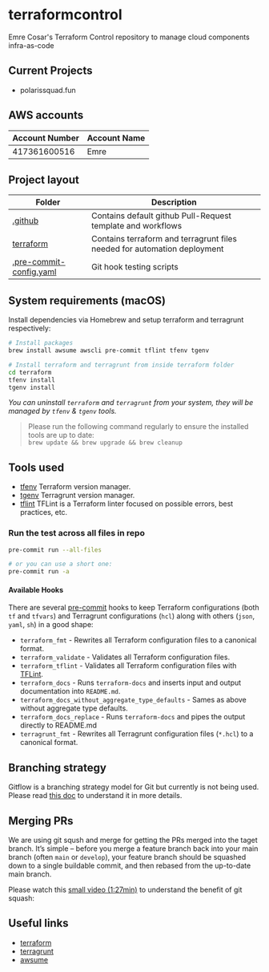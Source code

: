# terraformcontrol

Emre Cosar's Terraform Control repository to manage cloud components infra-as-code

## Current Projects

- polarissquad.fun


## AWS accounts

| Account Number | Account Name |
| --- | --- |
| 417361600516 | Emre

## Project layout

| Folder                                                                  | Description |
|-------------------------------------------------------------------------|-------------|
| [.github](./.github)                                                    | Contains default github Pull-Request template and workflows |
| [terraform](./terraform)                                                | Contains terraform and terragrunt files needed for automation deployment |
| [.pre-commit-config.yaml](./.pre-commit-config.yaml)                    | Git hook testing scripts |


## System requirements (macOS)

Install dependencies via Homebrew and setup terraform and terragrunt respectively:

  ```bash
  # Install packages
  brew install awsume awscli pre-commit tflint tfenv tgenv

  # Install terraform and terragrunt from inside terraform folder
  cd terraform
  tfenv install
  tgenv install
  ```

*You can uninstall `terraform` and `terragrunt` from your system, they will be managed by `tfenv` & `tgenv` tools.*

> Please run the following command regularly to ensure the installed tools are up to date:<br>```brew update && brew upgrade && brew cleanup```

## Tools used

- [tfenv](https://github.com/tfutils/tfenv) Terraform version manager.
- [tgenv](https://github.com/tfutils/tfenv) Terragrunt version manager.
- [tflint](https://github.com/terraform-linters/tflint) TFLint is a Terraform linter focused on possible errors, best practices, etc.

### Run the test across all files in repo

```bash
pre-commit run --all-files

# or you can use a short one:
pre-commit run -a
```

#### Available Hooks

There are several [pre-commit](http://pre-commit.com/) hooks to keep Terraform configurations (both `tf` and `tfvars`) and Terragrunt configurations (`hcl`) along with others (`json`, `yaml`, `sh`) in a good shape:

- `terraform_fmt` - Rewrites all Terraform configuration files to a canonical format.
- `terraform_validate` - Validates all Terraform configuration files.
- `terraform_tflint` - Validates all Terraform configuration files with [TFLint](https://github.com/wata727/tflint).
- `terraform_docs` - Runs `terraform-docs` and inserts input and output documentation into `README.md`.
- `terraform_docs_without_aggregate_type_defaults` - Sames as above without aggregate type defaults.
- `terraform_docs_replace` - Runs `terraform-docs` and pipes the output directly to README.md
- `terragrunt_fmt` - Rewrites all Terragrunt configuration files (`*.hcl`) to a canonical format.


## Branching strategy

Gitflow is a branching strategy model for Git but currently is not being used.
Please read [this doc](https://www.atlassian.com/git/tutorials/comparing-workflows/gitflow-workflow) to understand it in more details.

## Merging PRs

We are using git sqush and merge for getting the PRs merged into the taget branch. It’s simple – before you merge a feature branch back into your main branch (often `main` or `develop`), your feature branch should be squashed down to a single buildable commit, and then rebased from the up-to-date main branch.

Please watch this [small video (1:27min)](https://www.youtube.com/watch?v=pa_xqXxm6ok) to understand the benefit of git squash:

## Useful links

- [terraform](https://www.terraform.io/)
- [terragrunt](https://terragrunt.gruntwork.io/)
- [awsume](https://awsu.me)
